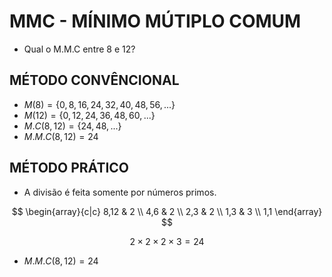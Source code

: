 # MMC - MÍNIMO MÚTIPLO COMUM
* Qual o M.M.C entre 8 e 12?

## MÉTODO CONVÊNCIONAL

* $M(8) = \{0, 8, 16, 24, 32, 40, 48, 56, ...\}$
* $M(12) = \{0, 12, 24, 36, 48, 60, ...\}$
* $M.C(8, 12) = \{24, 48, ...\}$
* $M.M.C(8, 12) = 24$

## MÉTODO PRÁTICO
* A divisão é feita somente por números primos.

$$
\begin{array}{c|c}
    8,12 & 2  \\
    4,6 & 2 \\
    2,3 & 2 \\
    1,3 & 3 \\
    1,1
\end{array}
$$

$$2 \times 2 \times 2 \times 3= 24$$
* $M.M.C(8, 12) = 24$
